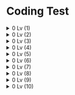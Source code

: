 # Coding Test

<details>
  <summary> 0 Lv (1)</summary>
<pre>

![image](https://user-images.githubusercontent.com/105253684/202631497-7b2018d2-54a8-4b13-8440-f51938c412cc.png)

* 반복문을 통해 n이 배열[i]와 같으면 answer의 값을 1씩 더해줍니다.

```java
 class Solution {
    public int solution(int[] array, int n) {
        int answer = 0;
        for(int i = 0 ; i < array.length ; i++){
            if(n == array[i]){
                answer++;   
            }
        }
        return answer;
    }
}
```
---
![image](https://user-images.githubusercontent.com/105253684/202631851-fe58d63a-be64-4ceb-9e5e-85214478ae15.png)

* for 반복문을 array.length만큼 돌려 height이 array[i]보다 큰 경우에 answer값을 1씩 더해줍니다.

```java
class Solution {
    public int solution(int[] array, int height) {
        int answer = 0;
        for(int i = 0; i < array.length; i++){
            if(array[i] > height){
                answer++;
            }
        }
        return answer;
    }
}
```
---
![image](https://user-images.githubusercontent.com/105253684/202632281-a400a6a4-347b-47d4-a165-1657e5a42ab5.png)

* num1을 num2로 나눈 후 1000을 곱해 double타입으로 형변환하여 answer에 담아줍니다.
* answer를 int로 형변환하여 리턴해줍니다.(정수부분을 return하기 위해)

```java
class Solution {
    public int solution(int num1, int num2) {
        double answer = (double)num1/num2 * 1000;
        return (int)answer;
    }
}
```

</pre>
</details>


<details>
  <summary> 0 Lv (2)</summary>
<pre>

![image](https://user-images.githubusercontent.com/105253684/202952715-ffd7e465-8dfa-4a29-bdd9-5690aa386cee.png)

* answer배열을 numbers배열의 길이만큼 선언해줍니다.
* for 반복문을 돌려 answer에 numbers배열 두배값을 반복해서 넣어줍니다. 

```java
class Solution {
    public int[] solution(int[] numbers) {
        int[] answer = new int[numbers.length];
        for(int i = 0 ; i < numbers.length ; i++){
            answer[i] = numbers[i] * 2;
        }
        return answer;
    }
}
```
---
![image](https://user-images.githubusercontent.com/105253684/202953526-6c25fd68-963f-4b95-a417-de1b00f5252a.png)

* answer배열을 num_list배열의 길이만큼 선언해줍니다.
* 반복문을 돌려 num_list의 끝부터 answer배열에 차례로 넣어줍니다.

```java
class Solution {
    public int[] solution(int[] num_list) {
        int[] answer = new int[num_list.length];
        for(int i = num_list.length-1, j = 0 ; i >= 0  ; i--, j++){
            answer[j] = num_list[i];
        }
        return answer;
    }
}
```
---
![image](https://user-images.githubusercontent.com/105253684/202954062-d31a396c-ee7a-45fc-bf35-4ce17a68664b.png)

* String타입 변경을 위해 StringBuffer sb를 생성해줍니다.
* sb.reverse()를 사용해 문자열을 뒤집고 toString으로 변환해 answer에 넣어줍니다.

```java
class Solution {
    public String solution(String my_string) {
        String answer = "";
        StringBuffer sb = new StringBuffer(my_string);
        answer = sb.reverse().toString();
        return answer;
    }
}
```
---
![image](https://user-images.githubusercontent.com/105253684/202954702-820d3caf-8a1f-45d5-a20d-5a30b1cbce18.png)

* String타입 x 변수를 선언, 초기화 해줍니다.
* 반복문을 n번 돌려서 x에 *을 하나씩 추가하고 x를 출력합니다.

```java
import java.util.Scanner;

public class Solution {
    public static void main(String[] args) {
        Scanner sc = new Scanner(System.in);
        int n = sc.nextInt();
        String x = "";
        for(int i = 0 ; i < n ; i++){
            x += "*";
            System.out.println(x);
        }
    }
}
```
---
![image](https://user-images.githubusercontent.com/105253684/202955166-94848ddb-a074-48a0-becc-baa2a2fd4963.png)

* 짝수와 홀수의 개수를 담을 cnt1, cnt2 변수를 선언해줍니다.
* 반복문을 돌려 num_list[i]가 짝수일 경우(2로 나눈 나머지가 0) cnt1 1씩 증가,
홀수일 경우(else) cnt2 2씩 증가하여 answer배열에 넣어줍니다.

```java
class Solution {
    public int[] solution(int[] num_list) {
        int[] answer = new int[2];
        int cnt1 = 0;
        int cnt2 = 0;
        for(int i = 0; i < num_list.length; i++){
            if(num_list[i] % 2 == 0) cnt1 += 1;
            else cnt2 += 1;
        }
        answer[0] = cnt1;
        answer[1] = cnt2;
        return answer;
    }
}
```
---
![image](https://user-images.githubusercontent.com/105253684/202960023-aecb5176-c083-4b62-bc01-edf39f7bfe9f.png)

* 반복문으로 my_string을 하나씩 char c에 넣어줍니다.
* answer에 String으로 형변환한 c를 repeat(n)으로 n번 반복하여 넣어줍니다.

```java
class Solution {
    public String solution(String my_string, int n) {
        String answer = "";
        for (int i = 0; i < my_string.length(); i++){
            char c = my_string.charAt(i);
            answer += String.valueOf(c).repeat(n);
        }
        return answer;
    }
}
```
---

</pre>
</details>


<details>
  <summary> 0 Lv (3)</summary>
<pre>

![image](https://user-images.githubusercontent.com/105253684/203251037-6c3ed7fd-5ab8-47a3-a200-03acf83e8bdb.png)

* replace(기존 문자, 바꿀 문자)메소드를 활용해 letter에 해당하는 문자에 공백을 넣어줍니다.

```java
class Solution {
    public String solution(String my_string, String letter) {
        String answer = "";
        answer = my_string.replace(letter, "");
        return answer;
    }
}
```
---
![image](https://user-images.githubusercontent.com/105253684/203251730-d8d05a27-81f8-471b-84cf-8753cb5a265a.png)

* 양꼬치 10인분당 음료가 무료이므로 음료의 개수 k에서 양꼬치 n인분을 10으로 나눈 값을 빼줍니다.
* n에는 12000을 곱해주고 k에는 2000을 곱해 리턴해줍니다.

```java
class Solution {
    public int solution(int n, int k) {
        k -= n/10;  
        int answer = 12000 * n + 2000 * k;
        return answer;
    }
}
```
---
![image](https://user-images.githubusercontent.com/105253684/203252477-e9462977-b2c3-49e8-a2d6-225873ebbc9e.png)

* 반복문을 i(1)부터 n번까지 돌려 i값이 짝수일 때(i를 2로 나눈 나머지가 0) answer의 값을 i만큼 계속 더해줍니다.

```java
class Solution {
    public int solution(int n) {
        int answer = 0;
        for(int i=1;i<=n;i++){
            if(i%2==0){
                answer += i;
            }
        }
        return answer;
    }
}
```
---
![image](https://user-images.githubusercontent.com/105253684/203254921-8ae5ff0c-116a-4009-9ef9-aaa45535bb50.png)

* Arrays의 copyOfRange(배열, 복사시작인덱스, 복사끝인덱스)을 활용해 numbers배열을 원하는 배열로 잘라
복사하여 answer배열에 넣어줍니다.

```java
import java.util.Arrays;
class Solution {
    public int[] solution(int[] numbers, int num1, int num2) {
        int[] answer = Arrays.copyOfRange(numbers, num1, num2+1);
        return answer;
    }
}
```
---
![image](https://user-images.githubusercontent.com/105253684/203256079-acefb885-87ba-442c-bacb-a2990e523ea2.png)

* answer 배열 첫번째는 money를 5500으로 나눈 값을 넣고 두번째는 5500으로 나눈 나머지의 값을 넣습니다.

```java
class Solution {
    public int[] solution(int money) {
        int[] answer = {money/5500, money%5500};
        return answer;
    }
}
```

</pre>
</details>

<details>
  <summary> 0 Lv (4)</summary>
<pre>

![image](https://user-images.githubusercontent.com/105253684/203675153-69fe8551-50ec-4879-b508-267e2e816137.png)

* age를 String으로 변환해 s에 담습니다.
* split("")으로 문자열을 잘라 arr배열에 넣어줍니다.(23 -> {2,3})
* 반복문을 arr길이만큼 돌려 parseInt로 변환한 arr[i]에 97을 더해 char타입으로 다시 변환하고(아스키코드로 변환) answer에 하나씩 넣어줍니다.
(아스키코드 97=a 98=b ...)

```java
class Solution {
    public String solution(int age) {
        String answer = "";
        String s = String.valueOf(age);
        String[] arr = s.split("");
        for(int i = 0 ; i < arr.length; i++){
            answer += ((char)((Integer.parseInt(arr[i]) + 97)));
        }
        
        return answer;
    }
}
```
---
![image](https://user-images.githubusercontent.com/105253684/203676047-c4520394-1392-4ed2-8856-e83d597ce0a4.png)

* .clone()메소드를 사용해 emergency의 배열을 복사하여 copy에 넣어줍니다.
* Arrays의 sort메소드를 활용해 copy배열을 오름차순 정렬해줍니다.
* Integer키, 값 map을 선언하고 emergency의 길이를 max변수에 담아줍니다.
* 반복문을 copy배열 길이만큼 돌려 map(키, 값)에 오름차순정렬된 copy배열에 키에는 오름차순 정렬된 emergency의 값, 
값은 max부터 하나씩 빼가며 넣어줍니다.
* 반복문을 돌려 emergency[0]부터 map.get(키)를 사용해 진료순서를 키에 맞는 값으로 하나씩 넣어줍니다.

```java
import java.util.*;
class Solution {
    public int[] solution(int[] emergency) {
        int[] copy = emergency.clone();
        Arrays.sort(copy);
        HashMap<Integer, Integer> map = new HashMap<Integer, Integer>();
        int max = emergency.length;

        for(int i = 0 ; i < copy.length ; i++){
            map.put(copy[i], max);
            max--;
        }
        
        for(int i = 0 ; i < emergency.length ; i++){
            emergency[i] = map.get(Integer.valueOf(emergency[i]));
        }
        
        
        return emergency;
    }
}
```
---
![image](https://user-images.githubusercontent.com/105253684/203677219-dbb0613d-d204-4839-9cdd-461a72f52a70.png)

* 반복문을 i(1)부터 n까지 돌려 n을 i로 나눈 나머지가 0인 경우에 answer를 1씩 더해줍니다.

```java
class Solution {
    public int solution(int n) {
        int answer = 0;
        for(int i = 1 ; i <= n ; i++){
            if(n%i == 0 ){
                answer++;    
            }
        }
        return answer;
    }
}
```
---
![image](https://user-images.githubusercontent.com/105253684/203677636-6bda4e72-c9c2-447a-950a-5bd46885f494.png)

* 남은 체력을 담을 rhp와 공격횟수를 담을 cnt변수를 선언, 초기화합니다.
* 먼저 hp를 5로 나눈 값을 cnt에 넣어줍니다.(공격횟수)
* rhp에 5로 나눈 나머지 값을 넣어줍니다.(공격 후 남은 체력)
* 다시 rhp에 3을 나눈 값을 cnt에 더해주고, 남은 체력에서 남은체력을 3으로 나눈 나머지를 뺀 후 rhp에서 빼줍니다.
* 마지막으로 rhp에 1을 나눈값을 cnt에 더해줍니다.

```java
class Solution {
    public int solution(int hp) {
        
        int rhp = 0;
        int cnt = 0;
        
        cnt = hp / 5;
        rhp = hp % 5;
        cnt += rhp / 3;
        rhp -= rhp-(rhp % 3);
        cnt += rhp / 1;
        return cnt;
    }
}
```
---
![image](https://user-images.githubusercontent.com/105253684/203678615-2e5cd29a-6715-47a2-9251-be491e48bdff.png)

* 문자열 rsp를 split("")메소드로 하나씩 arr 배열에 넣어줍니다.
* 반복문을 arr길이만큼 돌려 arr[i]가 "2"라면 answer에 "0"을, "0"이면 "5", "5"면 "2"를 하나씩 answer에 넣어줍니다.

```java
class Solution {
    public String solution(String rsp) {
        String answer = "";
        String[] arr = rsp.split("");
        for(int i = 0 ; i < arr.length ; i++){
            if(arr[i].equals("2")) answer += "0";
            else if(arr[i].equals("0")) answer += "5";
            else if(arr[i].equals("5")) answer += "2";
        }
        return answer;
    }
}
```

</pre>
</details>

<details>
  <summary> 0 Lv (5) </summary>
<pre>

![image](https://user-images.githubusercontent.com/105253684/203901184-a0fb35e4-9142-403a-ae89-dcbd0b10677d.png)

* dot[0]과 dot[1]을 곱해 양수이면 1, 3 사분면이고, 음수이면 2, 4 사분면입니다.
* 조건문을 활용해 양수를 골라 dot[0]이 양수이면 1사분면이고, 음수이면 3사분면으로 return합니다.
* 그 반대의 경우는 dot[0]이 양수라면 4사분면, 음수라면 2사분면을 return 합니다.

```java
class Solution {
    public int solution(int[] dot) {
        int answer = 0;
        if(dot[0] * dot[1] > 0){
            if(dot[0] > 0){
                answer = 1;
            }else{answer = 3;}
        }else{
            if(dot[0] > 0){
                answer = 4; 
            }else{answer = 2;}
        }
        return answer;
    }
}
```
---
![image](https://user-images.githubusercontent.com/105253684/203901524-0317a051-9a34-414e-aaa7-fe6f4c82290a.png)

* answer배열을[num_list의 길이/n][n]으로 선언합니다.
* answer배열에 값을 차례로 넣어주기 위해 cnt변수를 선언합니다.
* 2중 반복문을 활용해 num_list의 길이 나누기 n 번을 n번만큼 돌려 answer에 0번인덱스(cnt)부터 돌려 cnt를 1씩 더해줍니다.

```java
class Solution {
    public int[][] solution(int[] num_list, int n) {
        int[][] answer = new int[num_list.length/n][n];
        int cnt = 0;
        for(int i = 0 ; i < num_list.length/n ; i++){
            for(int j = 0 ; j < n ; j++){
                answer[i][j] = num_list[cnt];
                cnt++;
            }
        }
        return answer;
    }
}
```

</pre>
</details>

<details>
  <summary> 0 Lv (6) </summary>
<pre>

![image](https://user-images.githubusercontent.com/105253684/206631785-685fb506-e6dd-4f55-ace8-ec3c976f645a.png)

* 공을 던지고 받은 사람이 아닌 공을 던진사람의 번호를 구해야 하기 때문에 k에 1을 빼줍니다.
* 한 명을 건너뛰므로 * 2 를 해주고 numbers의 길이만큼 나눈 나머지를 구해줍니다.

```java
class Solution {
    public int solution(int[] numbers, int k) {
        int answer = numbers[(k-1) * 2 % numbers.length];
        return answer;
    }
}
```
![image](https://user-images.githubusercontent.com/105253684/206632178-c97358a0-794b-4922-994d-f0e8a1377e89.png)

* direction이 left라면 반복문을 통해 answer배열에 numbers배열을 한칸씩 밀어 넣어주고 마지막엔 numbers 0번 인덱스 값을 넣어줍니다.
* left가 아니라면 반복문으로 answer배열의 뒤부터 numbers 배열 마지막에서 앞의 인덱스의 값을 넣어주고 
answer 배열 0번 인덱스에 numbers마지막 인덱스 값을 넣어줍니다.

```java
class Solution {
    public int[] solution(int[] numbers, String direction) {
        int[] answer = new int[numbers.length];
        if(direction.equals("left")){
            for(int i = 0 ; i < numbers.length-1 ; i++){
                answer[i] = numbers[i+1];
            }
            answer[numbers.length-1] = numbers[0];
        }else{
            for(int i = numbers.length-1 ; i > 0 ; i--){
                answer[i] = numbers[i-1];
            }
            answer[0] = numbers[numbers.length-1];
        }
        return answer;
    }
}
```
![image](https://user-images.githubusercontent.com/105253684/206632638-72459f52-870f-4805-9cee-1f73517e6ca6.png)

* 주사위의 최대 개수를 구하기 위해 가로, 새로, 높이에 각각 n을 나눠준 값을 곱해주면됩니다.

```java
class Solution {
    public int solution(int[] box, int n) {
        int answer = 0;
        answer = (box[0]/n) * (box[1]/n) * (box[2]/n);
        return answer;
    }
}
```

</pre>
</details>

<details>
  <summary> 0 Lv (7) </summary>
<pre>

![image](https://user-images.githubusercontent.com/105253684/206975790-ac34d36f-96ef-43da-9022-8a9b09d39719.png)
* Arrays.sort를 활용해 numbers의 배열을 오름차순 정렬해줍니다.
* numbers배열의 마지막 인덱스의 값과 그 전 인덱스의 값을 곱해줍니다.
```java
import java.util.*;
class Solution {
    public int solution(int[] numbers) {
        int answer = 0;
        Arrays.sort(numbers);
        answer = numbers[numbers.length-1] * numbers[numbers.length-2];
        return answer;
    }
}
```
---
![image](https://user-images.githubusercontent.com/105253684/206976115-575bbfd6-4934-4310-8907-ecd601171153.png)
* a변수를 선언 후 1로 초기화해줍니다.
* 제한사항의 n은 최대 3,628,800로 10의 팩토리얼이므로 반복문을 i가 1부터 10까지 돌려 a변수에 하나씩 곱해 넣어줍니다.
* a가 n보다 커진다면 i-1을 리턴하고 아니라면 10을 리턴해줍니다.
```java
class Solution {
    public int solution(int n) {
        int answer = 1;
        int a = 1;
        for(int i = 1 ; i <= 10 ; i++){
            a *= i;
            if(a > n) return i-1;
        }
        return 10;
    }
}
```
---
![image](https://user-images.githubusercontent.com/105253684/206976781-8633e5c1-8b8f-4843-ba7f-bef046fdf26c.png)
* 반목분을 i=0부터 my_string의 길이미만으로 돌려 a변수에 my_string.substirng(시작인덱스,끝인덱스)을 이용해 하나씩 담습니다.
* a변수가 모음이 아닌경우만 조건문으로 answer에 더해줍니다.
```java
class Solution {
    public String solution(String my_string) {
        String answer = "";
        for(int i=0; i<my_string.length();i++){
            String a = my_string.substring(i, i+1);
            if(!(a.equals("a") || a.equals("e") || a.equals("i") || a.equals("o") || a.equals("u"))){
                answer += a;
            }
        }
        return answer;
    }
}
```

</pre>
</details>


<details>
  <summary> 0 Lv (8) </summary>
<pre>

![image](https://user-images.githubusercontent.com/105253684/207226723-f9f3f642-0a13-47c5-b4e1-4ff7df6a4c06.png)
* my_string에 글자를 하나하나 s배열에 .split("")메소드를 활용해 넣어줍니다.
* ArrayList<string> l을 선언해줍니다.
* 반복문을 s배열 길이 미만으로 돌려(인덱스) s배열에 포함된 숫자만 l 리스트에 넣어줍니다.
* Collection.sort(l)을 이용해 string 리스트를 오름차순 정렬해줍니다.
* 반복문을 l길이 미만으로 돌려서 answer배열에 Integer.parseInt로 string을 int로 형변환하여 하나씩 넣어줍니다.
```java
import java.util.*;
class Solution {
    public int[] solution(String my_string) {
        List<String> l = new ArrayList<>();
        String[] s = my_string.split("");
        for(int i = 0 ; i < s.length ; i++){
            if(s[i].equals("0") || s[i].equals("1") || s[i].equals("2") || s[i].equals("3") || 
              s[i].equals("4") || s[i].equals("5") || s[i].equals("6") || s[i].equals("7") || 
              s[i].equals("8") || s[i].equals("9")) l.add(s[i]);            
        }
        Collections.sort(l);
        int[] answer = new int[l.size()];
        for(int i = 0 ; i < l.size() ; i++){
            answer[i] = Integer.parseInt(l.get(i));            
        }
        return answer;
    }
}
```
---
![image](https://user-images.githubusercontent.com/105253684/207227330-120ec77c-37de-4c40-b26d-6b3e172f7a80.png)
* ArrayList<string> l을 선언해줍니다.
* 배열 s에 my_string의 문자를 하나하나 split을 활용하여 넣어줍니다.
* 반복문을 돌려 배열 s에 포함된 숫자만 l 리스트에 하나씩 넣어줍니다.
* 반복문을 l의 길이 미만으로 돌려 l에 들어있는 숫자를 int로 형변환하여 answer에 하나씩 더해줍니다.
```java
import java.util.*;
class Solution {
    public int solution(String my_string) {
        int answer = 0;
        List<String> l = new ArrayList<>();
        String[] s = my_string.split("");
        for(int i = 0 ; i < s.length ; i++){
            if(s[i].equals("0") || s[i].equals("1") || s[i].equals("2") || s[i].equals("3") || 
              s[i].equals("4") || s[i].equals("5") || s[i].equals("6") || s[i].equals("7") || 
              s[i].equals("8") || s[i].equals("9")) l.add(s[i]);            
        }
        for(int i = 0 ; i < l.size() ; i++){
            answer += Integer.parseInt(l.get(i));
        }
        return answer;
    }
}
```
---
![image](https://user-images.githubusercontent.com/105253684/207227915-78ef2301-9562-439c-97d5-1fb50939bbf4.png)
* 문자열 s를 .split(" ")을 활용해 공백으로 구분하여 하나씩 String 배열 srr에 넣어줍니다.
* 반복문을 i = 0 부터 srr길이 미만으로 돌려 srr[i]가 Z가 아니라면 answer에 srr[i]를 int로 형변환하여 계속 더해주고
Z 라면 그 전 인덱스인 srr[i-1]를 answer에서 빼줍니다.
```java
class Solution {
    public int solution(String s) {
        int answer = 0;
        String[] srr = s.split(" ");
        for(int i = 0 ; i < srr.length ; i++){
            if(!srr[i].equals("Z")) answer += Integer.parseInt(srr[i]);
            else answer -= Integer.parseInt(srr[i-1]);
        }
        return answer;
    }
}
```

</pre>
</details>

<details>
  <summary> 0 Lv (9) </summary>
<pre>

![image](https://user-images.githubusercontent.com/105253684/207514241-accbcf7c-9847-4da7-9c3c-4db44db784ee.png)
* answer배열의 크기를 strlist의 길이만큼 선언해줍니다.
* 반복문을 strlist배열의 길이 미만으로 돌려 answer배열에 strlist[i]의 길이를 하나씩 넣어줍니다.
```java
class Solution {
    public int[] solution(String[] strlist) {
        int[] answer = new int[strlist.length];
        for(int i = 0 ; i < strlist.length ; i++){
            answer[i] = strlist[i].length();
        }
        return answer;
    }
}
```
---
![image](https://user-images.githubusercontent.com/105253684/207514555-93ed4d0f-8c7e-4ab0-a5c7-d1761092006c.png)
* x변수에 배열 첫 번째 x좌표를 넣어줍니다.
* y변수에 배열 첫 번째 y좌료를 넣어줍니다.
* 가로와 세로의 길이를 담을 변수를 선언, 초기화해줍니다.
* 반복문을 dots배열 행의 길이만큼 돌리고 조건문으로 x가 다른 좌표의 x값과 다르면 Math.abs()를 활용해
 x변수의 다른 x좌표를 빼준 값의 절대값을 구해줍니다(가로).
* 마찬가지로 y의 절대값을 구해줍니다.(높이)
* 가로와 세로를 곱해줍니다.
```java
class Solution {
    public int solution(int[][] dots) {
        int x = dots[0][0];
        int y = dots[0][1];
        int width = 0;
        int height = 0;
        for(int i = 0 ; i < dots.length ; i++){
            if(x != dots[i][0]){
                width = Math.abs(x - dots[i][0]);
            }
            if(y != dots[i][1]){
                height = Math.abs(y - dots[i][1]);
            }
        }
        return width * height;
    }
}
```

</pre>
</details>

<details>
  <summary> 0 Lv (10) </summary>
<pre>



</pre>
</details>